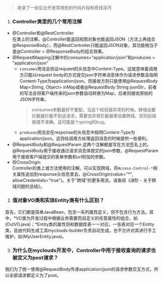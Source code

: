 > 收录了一些后台开发常用到的代码片段和奇技淫巧  

1. ### Controller类里的几个常用注解  
  - @Controller和@RestController  
  在类上的注解，@Controller能返回视图对象也能返回JSON（方法上再组合@ResponseBody），而@RestController只能返回JSON对象，其功能相当于是@Controller + @ResponseBody的组合效果。
 - @RequestMapping注解中的consumes="application/json"和produces = "application/json"  
    - `consumes`用法会验证request的头信息中Content-Type。这就意味着调用方只能以request body的方式提交json字符串消息体作为请求参数且指明Content-Type为application/json，而接收方则只能使用@RequestBody Map<String, Object> inMap或者@RequestBody String jsonStr，前者的写法会将客户端传来的json参数自动转换为Map，后者则接收原始的JSON字符串。
		> consumes参数最好不要配，当这个校验报异常的时候，跨域设置拦截器拦截不到这请求，需要去异常拦截器里设置跨域，否则前端报错不准确。这可能是个spring的bug。
	- `produces`用法会在response的头信息中指明Content-Type为application/json。这将给调用方处理返回消息的时候提供一些便利。
  - @RequestBody和@RequestParam
  这两个注解都是写在方法签名上的，@RequestBody用于接收通过请求消息体提交的json参数，@RequestParam用于接收客户端提交的表单参数和url附加的参数。
  - @CrossOrigin  
  Controller的类上或方法使用的注解。可以实现跨域，将`Access-Control-*`相关属性追加到response头信息里去。@CrossOrigin(value="*", allowCredentials="true")。关于“跨域”的更多用法，请查阅《进阶 - 关于跨域问题的总结》。

2. ### 值对象VO类和实体Entity类有什么区别？  
首先，它们都是简单JavaBean，包含一系列属性定义，但不包含行为方法。其中，*VO类为开发过程中根据业务需要而自定义的任意属性的组合，如(OutVO.java)；*Entity类的属性则和数据库表一一对应，一张表对应一个Entity类，且由代码生成工具myclouds-builder负责自动生成，也不允许对其进行手工维护，如(MyUserEntity.java)。

3. ### 为什么在myclouds开发中，Controller中用于接收查询的请求也被定义为post请求？
我们为了统一使用@RequestBody传递application/json的请求参数交互方式，所以全部请求都定义为了post。